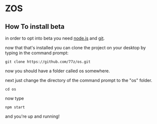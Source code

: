 # ZOS

## How To install beta

in order to opt into beta you need [node.js](https://nodejs.org/en/) and [git](https://git-scm.com/).

now that that's installed you can clone the project on your desktop by typing in the command prompt:

```
git clone https://github.com/77z/os.git
```

now you should have a folder called os somewhere.

next just change the directory of the command prompt to the "os" folder.

```
cd os
```

now type

```
npm start
```

and you're up and running!
